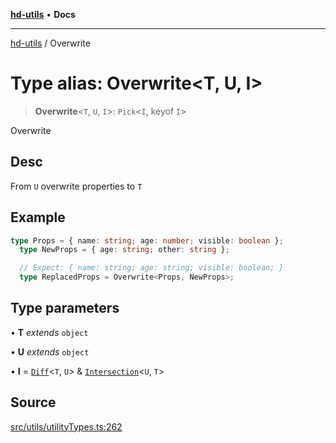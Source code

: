 [**hd-utils**](../README.md) • **Docs**

***

[hd-utils](../globals.md) / Overwrite

# Type alias: Overwrite\<T, U, I\>

> **Overwrite**\<`T`, `U`, `I`\>: `Pick`\<`I`, keyof `I`\>

Overwrite

## Desc

From `U` overwrite properties to `T`

## Example

```ts
type Props = { name: string; age: number; visible: boolean };
  type NewProps = { age: string; other: string };

  // Expect: { name: string; age: string; visible: boolean; }
  type ReplacedProps = Overwrite<Props, NewProps>;
```

## Type parameters

• **T** *extends* `object`

• **U** *extends* `object`

• **I** = [`Diff`](Diff.md)\<`T`, `U`\> & [`Intersection`](Intersection.md)\<`U`, `T`\>

## Source

[src/utils/utilityTypes.ts:262](https://github.com/AhmadHddad/h-utils/blob/f7bb9ae71f981ffef49079271b9540862594b7e6/src/utils/utilityTypes.ts#L262)
